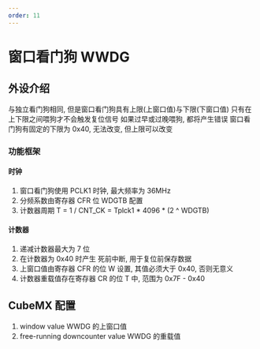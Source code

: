 ```yaml
---
order: 11
---
```


# 窗口看门狗 WWDG
## 外设介绍
与独立看门狗相同, 但是窗口看门狗具有上限(上窗口值)与下限(下窗口值)
只有在上下限之间喂狗才不会触发复位信号
如果过早或过晚喂狗, 都将产生错误
窗口看门狗有固定的下限为 0x40, 无法改变, 但上限可以改变

### 功能框架
#### 时钟
1. 窗口看门狗使用 PCLK1 时钟, 最大频率为 36MHz
2. 分频系数由寄存器 CFR 位 WDGTB 配置
3. 计数器周期 T = 1 / CNT_CK = Tplck1 * 4096 * (2 ^ WDGTB)

#### 计数器
1. 递减计数器最大为 7 位
2. 在计数器为 0x40 时产生 死前中断, 用于复位前保存数据
3. 上窗口值由寄存器 CFR 的位 W 设置, 其值必须大于 0x40, 否则无意义
4. 计数器重载值存在寄存器 CR 的位 T 中, 范围为 0x7F - 0x40

## CubeMX 配置
1. window value WWDG 的上窗口值
2. free-running downcounter value WWDG 的重载值
